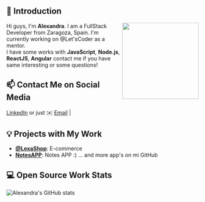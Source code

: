 ## 👋 Introduction

<!--https://user-images.githubusercontent.com/5713670/87202985-820dcb80-c2b6-11ea-9f56-7ec461c497c3.gif-->
<img align='right' src='https://octodex.github.com/images/hula_loop_octodex03.gif' width='200'>



Hi guys, I'm **Alexandra**. I am a FullStack Developer from Zaragoza, Spain. I'm currently working on @Let'sCoder as a mentor.  
I have some works with **JavaScript**, **Node.js**, **ReactJS**, **Angular** contact me if you have same interesting or some questions!

## 📫 Contact Me on Social Media

[LinkedIn][-1] or just ✉️ [Email](mailto:alexa929292@gmail.com) | 
## 💡 Projects with My Work

- [**@LexaShop**](https://alexa-shop.herokuapp.com): E-commerce 
- [**NotesAPP**](https://notes-app-daily.herokuapp.com): Notes APP :)
... and more app's on mi GitHub

## 💻 Open Source Work Stats


![Alexandra's GitHub stats](https://github-readme-stats.vercel.app/api?username=alexa9205&show_icons=true&theme=radical)


<!--
**lizheming/lizheming** is a ✨ _special_ ✨ repository because its `README.md` (this file) appears on your GitHub profile.

Here are some ideas to get you started:

- 🔭 I’m currently working on ...
- 🌱 I’m currently learning ...
- 👯 I’m looking to collaborate on ...
- 🤔 I’m looking for help with ...
- 💬 Ask me about ...
- 📫 How to reach me: ...
- 😄 Pronouns: ...
- ⚡ Fun fact: ...
-->
[-1]:https://www.linkedin.com/in/alexandra-david-fullstackdeveloper/

